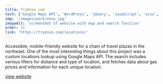 ```yaml
---
title: TryOnvo.com
tech: ['Google Maps API', 'WordPress', 'jQuery', 'JavaScript', 'scss', 'HTML/CSS']
img: '/images/work/onvo.jpg'
imageAlt: 'screenshot of website with map and search function'
order: 11
link: 'https://tryonvo.com/locations/'
---
```


Accessible, mobile-friendly website for a chain of travel plazas in the northeast. One of the most interesting things about this project was a custom locations lookup using Google Maps API. The search includes various filters for distance and type of location, and fetches data about gas prices and information for each unique location.

[view website](https://tryonvo.com/locations/)
